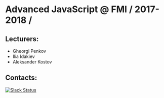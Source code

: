 # Advanced JavaScript @ FMI / 2017-2018 /

## Lecturers: 
* Gheorgi Penkov
* Ilia Idakiev
* Aleksander Kostov

## Contacts:

[![Slack Status](https://fmijs.slack.com/badge.svg)](https://fmijs.slack.com)
